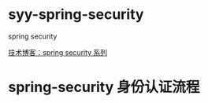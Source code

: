 # syy-spring-security
spring security

[技术博客：spring security 系列](https://mp.weixin.qq.com/mp/appmsgalbum?__biz=MzI1NDY0MTkzNQ==&action=getalbum&album_id=1319828555819286528&scene=173&from_msgid=2247488106&from_itemidx=1&count=3&nolastread=1#wechat_redirect)

# spring-security 身份认证流程




